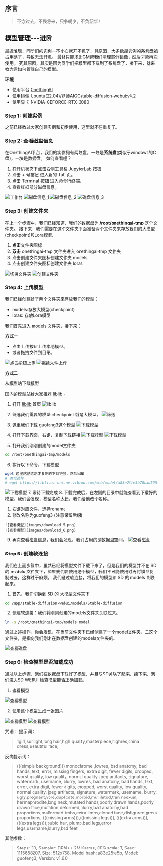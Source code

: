 ## 序言
> 不念过去，不畏将来，只争朝夕，不负韶华！

## 模型管理---进阶

最近发现，同学们的实例一不小心就开不机了，其原因，大多数是实例的系统盘被占用满了，导致无法开机。
最终只能求助GM帮我们清理部分镜像，然后才能再次使用。
究其原因，其实是因为同学们把模型都下载到了系统盘了，接下来，就来教大家如何管理自己的模型。

**环境**

+ 使用平台 [OnethingAI](https://onethingai.com/)
+ 使用镜像 Ubuntu(22.04)/药师AIGCstable-diffusion-webui:v4.2
+ 使用显卡 NVIDIA-GEFORCE-RTX-3080

### Step 1: 创建实例

之前已经教过大家创建实例和初步使用，这里就不在重复了。

### Step 2: 查看磁盘信息

在OnethingAI平台，我们的实例拥有两块盘，一块是**系统盘**(类似于windows的C盘)，一块是数据盘。
如何查看呢？

1. 在开机状态下点击右侧工具栏 JupyterLab 按钮
2. 点击 + 号按钮 进入新的 Tab 页。
3. 点击 Terminal 按钮 进入命令行终端。
4. 查看红框部分磁盘信息。

![工作台](images/workspace.png)
![磁盘信息_1](images/disk_1.png)
![磁盘信息_2](images/disk_2.png)
![磁盘信息_3](images/disk_3.png)


### Step 3: 创建文件夹

在上一个步骤中，我们已经知道，我们的数据盘为 **/root/onethingai-tmp** 这个文件夹。
接下来，我们需要在这个文件夹下面准备两个文件夹来存放我们的大模型(checkpoint)和Lora模型.

1. **点击**文件夹图标
2. **双击** onethingai-tmp 文件夹进入 onethingai-tmp 文件夹
3. 点击创建文件夹图标创建文件夹 models
4. 点击创建文件夹图标创建文件夹 loras

![切换文件夹](images/dir_1.png)
![创建文件夹](images/dir_2.png)

### Step 4: 上传模型

我们已经创建好了两个文件夹来存放我们的模型：
+ models:存放大模型(checkpoint)
+ loras: 存放Lora模型

我们首先进入 models 文件夹，接下来：

**方式一** 

+ 点击上传按钮上传本地模型。
+ 或者拖拽文件到目录。

![点击按钮上传](images/upload_1.png)
![拖拽文件上传](images/upload_2.png)

**方式二**

从模型站下载模型

国内的模型站给大家推荐 [liblib](https://www.liblib.ai/) 。

1. 打开 [liblib](https://www.liblib.ai/)  首页
![liblib](images/liblib.png)

2. 筛选我们需要的模型:checkpoint 就是大模型。
   ![筛选](images/search.png)
3. 这里我们下载 guofeng3这个模型
   ![下载模型](images/download_1.png)
4. 打开下载界面，右键，复制下载链接
   ![下载模型](images/download_2.png)
   ![下载模型](images/download_3.png)
5. 打开我们刚刚创建的model文件夹
```bash
cd /root/onethingai-tmp/models
```
6. 执行以下命令，下载模型
```bash
wget 这里粘贴你刚才复制的下载链接，然后回车
# 类似这样 
# wget https://liblibai-online.vibrou.com/web/model/a83e25fe5b70bad595fe4dd6733ee35f0e3ddf8ed4041ab360f9573556e8b3e6.safetensors?attname=%E5%9B%BD%E9%A3%8E3%20GuoFeng3_v3.4.safetensors
```
   ![下载模型](images/download_4.png)
7. 等待下载完成
8. 下载完成后，在左侧的目录中就能查看到下载好的模型，我们会发现，模型名称太长，我们给他改个名称。
   1. 右键对应文件，选择rename
   2. 修改名称为guofeng3 (注意保留后缀)

    ![查看模型](images/download_5.png)
    ![查看模型](images/download_6.png)
9. 再次查看磁盘信息，我们会发现，我们占用的是数据盘空间。
![查看磁盘](images/disk_4.png)

### Step 5: 创建软连接

我们在上面步骤中，虽然已经将模型文件下载下来了，但是我们的模型并不在 SD的 models 文件夹下，如果我们要使用这个模型，我们不可能使用时再将模型复制过去，这样过于麻烦。
我们通过软连接，将我们的模型和 SD 的 models 关联起来。

1. 首先，我们切换到 SD 的 大模型文件夹下 

```bash
cd /app/stable-diffusion-webui/models/Stable-diffusion
```

2. 创建软连接：我们将刚刚创建的models文件夹关联过来。
```bash
ln -s /root/onethingai-tmp/models model 
```
通过上述操作，你会发现，在当前文件夹下已经创建了一个model文件夹，二这个文件夹，是指向我们刚才在数据盘创建的models文件夹的。

![查看磁盘](images/link.png)

### Step 6: 检查模型是否加载成功

通过以上步骤，我们在数据盘下载好了模型，并且与SD关联了起来，接下来，我们进入SD WEBUI 检查模型能否正确加载。

1. 查看模型

![查看模型](images/model.png)

2. 使用这个模型生成一张图片

![查看模型](images/model_2.png)
![查看模型](images/gufeng.png)

咒语：
提示词：
> 1girl,sunlight,long hair,high quality,masterpiece,highres,china dress,Beautiful face,

反向提示词：
> (((simple background))),monochrome ,lowres, bad anatomy, bad hands, text, error, missing fingers, extra digit, fewer digits, cropped, worst quality, low quality, normal quality, jpeg artifacts, signature, watermark, username, blurry, lowres, bad anatomy, bad hands, text, error, extra digit, fewer digits, cropped, worst quality, low quality, normal quality, jpeg artifacts, signature, watermark, username, blurry, ugly,pregnant,vore,duplicate,morbid,mut ilated,tran nsexual, hermaphrodite,long neck,mutated hands,poorly drawn hands,poorly drawn face,mutation,deformed,blurry,bad anatomy,bad proportions,malformed limbs,extra limbs,cloned face,disfigured,gross proportions, (((missing arms))),(((missing legs))), (((extra arms))),(((extra legs))),pubic hair, plump,bad legs,error legs,username,blurry,bad feet

其他参数：
> Steps: 30, Sampler: DPM++ 2M Karras, CFG scale: 7, Seed: 1115658207, Size: 512x768, Model hash: a83e25fe5b, Model: guofeng3, Version: v1.6.0